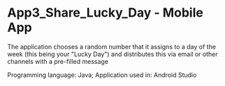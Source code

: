 # App3_Share_Lucky_Day - Mobile App
The application chooses a random number that it assigns to a day of the week (this being your "Lucky Day") and distributes this via email or other channels with a pre-filled message

Programming language: Java;
Application used in: Android Studio
